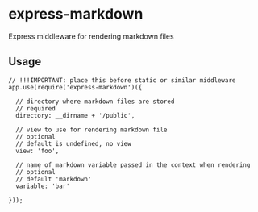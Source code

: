 express-markdown
================

Express middleware for rendering markdown files

Usage
-----
	// !!!IMPORTANT: place this before static or similar middleware
	app.use(require('express-markdown')({

	  // directory where markdown files are stored
	  // required
	  directory: __dirname + '/public', 

	  // view to use for rendering markdown file
	  // optional
	  // default is undefined, no view
	  view: 'foo',

	  // name of markdown variable passed in the context when rendering
	  // optional
	  // default 'markdown'
	  variable: 'bar'

	}));